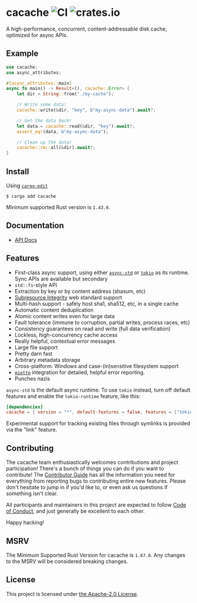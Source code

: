 # cacache ![CI](https://github.com/zkat/cacache-rs/workflows/CI/badge.svg) ![crates.io](https://img.shields.io/crates/v/cacache.svg)

A high-performance, concurrent, content-addressable disk cache, optimized for async APIs.

## Example

```rust
use cacache;
use async_attributes;

#[async_attributes::main]
async fn main() -> Result<(), cacache::Error> {
    let dir = String::from("./my-cache");

    // Write some data!
    cacache::write(&dir, "key", b"my-async-data").await?;

    // Get the data back!
    let data = cacache::read(&dir, "key").await?;
    assert_eq!(data, b"my-async-data");

    // Clean up the data!
    cacache::rm::all(&dir).await?;
}
```

## Install

Using [`cargo-edit`](https://crates.io/crates/cargo-edit)

`$ cargo add cacache`

Minimum supported Rust version is `1.43.0`.

## Documentation

- [API Docs](https://docs.rs/cacache)

## Features

- First-class async support, using either [`async-std`](https://crates.io/crates/async-std) or [`tokio`](https://crates.io/crates/tokio) as its runtime. Sync APIs are available but secondary
- `std::fs`-style API
- Extraction by key or by content address (shasum, etc)
- [Subresource Integrity](#integrity) web standard support
- Multi-hash support - safely host sha1, sha512, etc, in a single cache
- Automatic content deduplication
- Atomic content writes even for large data
- Fault tolerance (immune to corruption, partial writes, process races, etc)
- Consistency guarantees on read and write (full data verification)
- Lockless, high-concurrency cache access
- Really helpful, contextual error messages
- Large file support
- Pretty darn fast
- Arbitrary metadata storage
- Cross-platform: Windows and case-(in)sensitive filesystem support
- [`miette`](https://crates.io/crates/miette) integration for detailed, helpful error reporting.
- Punches nazis

`async-std` is the default async runtime. To use `tokio` instead, turn off default features and enable the `tokio-runtime` feature, like this:

```toml
[dependencies]
cacache = { version = "*", default-features = false, features = ["tokio-runtime"] }
```

Experimental support for tracking existing files through symlinks is provided
via the "link" feature.

## Contributing

The cacache team enthusiastically welcomes contributions and project participation! There's a bunch of things you can do if you want to contribute! The [Contributor Guide](CONTRIBUTING.md) has all the information you need for everything from reporting bugs to contributing entire new features. Please don't hesitate to jump in if you'd like to, or even ask us questions if something isn't clear.

All participants and maintainers in this project are expected to follow [Code of Conduct](CODE_OF_CONDUCT.md), and just generally be excellent to each other.

Happy hacking!

## MSRV

The Minimum Supported Rust Version for cacache is `1.67.0`. Any changes to the
MSRV will be considered breaking changes.

## License

This project is licensed under [the Apache-2.0 License](LICENSE.md).
